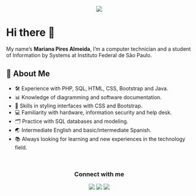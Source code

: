 <p align="center">
  <img src="https://capsule-render.vercel.app/api?type=waving&color=gradient&height=90&width=400"/>
</p>
<h1>Hi there 👋</h1>
  <div>
    <p>My name’s <strong>Mariana Pires Almeida</strong>, I’m a computer technician and a student of Information by Systems at Instituto Federal de São Paulo.</p> 
  </div>
  <h2>🌼 About Me</h2>
<ul>
  <li>🛠️ Experience with PHP, SQL, HTML, CSS, Bootstrap and Java.</li>
  <li>📊 Knowledge of diagramming and software documentation.</li>
  <li>🎨 Skills in styling interfaces with CSS and Bootstrap.</li>
  <li>💻 Familiarity with hardware, information security and help desk.</li>
  <li>🗂️ Practice with SQL databases and modeling.</li>
  <li>🌏 Intermediate English and basic/intermediate Spanish.</li>
  <li>📚 Always looking for learning and new experiences in the technology field.</li>
</ul>
<br>
<div align="center">
  <h3 style="">Connect with me</h3>
  <p>  
    <a href="https://www.instagram.com/_marianapires__/"><img src="https://img.shields.io/badge/-Instagram-%23E4405F?style=for-the-badge&logo=instagram&logoColor=white" target="_blank"></a>
    <a href="https://www.linkedin.com/in/marianapiresalmeida"><img src="https://img.shields.io/badge/-LinkedIn-%230077B5?style=for-the-badge&logo=linkedin&logoColor=white" target="_blank"></a>
    <a href="mailto:marianapires.mpa@gmail.com"><img src="https://img.shields.io/badge/-Gmail-%23333?style=for-the-badge&logo=gmail&logoColor=white" target="_blank"></a>
  </p>
</div>
